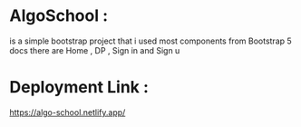 # AlgoSchool : 

is a simple bootstrap project that i used most components from Bootstrap 5 docs there are Home , DP , Sign in and Sign u

# Deployment Link  : 

https://algo-school.netlify.app/

